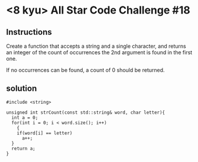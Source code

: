 # <8 kyu> All Star Code Challenge #18

## Instructions

Create a function that accepts a string and a single character, and returns an integer of the count of occurrences the 2nd argument is found in the first one.

If no occurrences can be found, a count of 0 should be returned.

## solution

```
#include <string>

unsigned int strCount(const std::string& word, char letter){
  int a = 0;
  for(int i = 0; i < word.size(); i++)
    {
    if(word[i] == letter)
      a++;
  }
  return a;
}
```
